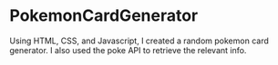 # PokemonCardGenerator

Using HTML, CSS, and Javascript, I created a random pokemon card generator. I also used the poke API to retrieve the relevant info.
